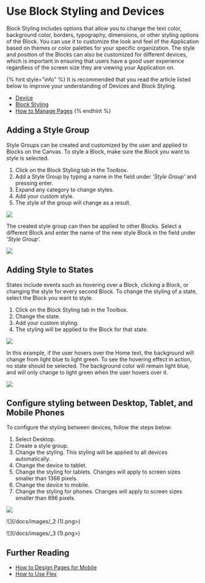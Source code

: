 # Use Block Styling and Devices

Block Styling includes options that allow you to change the text color, background color, borders, typography, dimensions, or other styling options of the Block. You can use it to customize the look and feel of the Application based on themes or color palettes for your specific organization. The style and position of the Blocks can also be customized for different devices, which is important in ensuring that users have a good user experience regardless of the screen size they are viewing your Application on.

{% hint style="info" %}
It is recommended that you read the article listed below to improve your understanding of Devices and Block Styling.

* [Device](../../concepts/application/devices.md)
* [Block Styling](../../concepts/application/block-styling.md)
* [How to Manage Pages](manage-pages.md)
{% endhint %}

## Adding a Style Group

Style Groups can be created and customized by the user and applied to Blocks on the Canvas. To style a Block, make sure the Block you want to style is selected.

1. Click on the Block Styling tab in the Toolbox.
2. Add a Style Group by typing a name in the field under _'Style Group'_ and pressing enter.
3. Expand any category to change styles.
4. Add your custom style.
5. The style of the group will change as a result.

![](/docs/images/_5.png>)

The created style group can then be applied to other Blocks. Select a different Block and enter the name of the new style Block in the field under _'Style Group'._

![](/docs/images/_6.png>)

## Adding Style to States

States include events such as hovering over a Block, clicking a Block, or changing the style for every second Block. To change the styling of a state, select the Block you want to style.

1. Click on the Block Styling tab in the Toolbox.
2. Change the state.
3. Add your custom styling.
4. The styling will be applied to the Block for that state.

![](/docs/images/_7.png>)

In this example, if the user hovers over the Home text, the background will change from light blue to light green. To see the hovering effect in action, no state should be selected. The background color will remain light blue, and will only change to light green when the user hovers over it.

![](/docs/images/_8.png>)

## Configure styling between Desktop, Tablet, and Mobile Phones

To configure the styling between devices, follow the steps below:

1. Select Desktop.
2. Create a style group.
3. Change the styling. This styling will be applied to all devices automatically.
4. Change the device to tablet.
5. Change the styling for tablets. Changes will apply to screen sizes smaller than 1366 pixels.
6. Change the device to mobile.
7. Change the styling for phones. Changes will apply to screen sizes smaller than 896 pixels.

![](/docs/images/_1.png)

![](/docs/images/_2 (1).png>)

![](/docs/images/_3 (1).png>)

## Further Reading

* [How to Design Pages for Mobile](design-pages-for-mobile.md)
* [How to Use Flex](use-flex.md)



